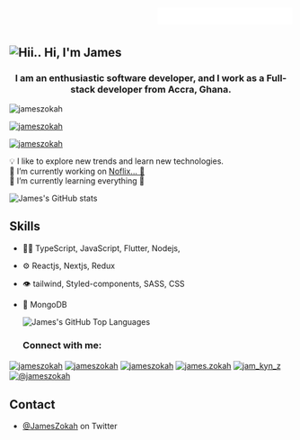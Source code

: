 <h1 align="right">
  <img src="https://raw.githubusercontent.com/jameszokah/jameszokah/master/name.svg" height="30" alt="James Zokah" />
</h1>


<img src="https://camo.githubusercontent.com/4cc9a57bfd6f608470e752bb84f004b658b65866dffbf9d73abe425745d4133f/68747470733a2f2f63646e2e6a7364656c6976722e6e65742f67682f54683357616c6c2f6173736574732d63646e2f506572736f6e616c476974687562526561646d652f48616e6447726565742e676966" width="35" alt="Hii..">  Hi, I'm James
---



<h3 align="center">I am an enthusiastic software developer, and I work as a Full-stack developer from  Accra, Ghana.</h3>

<p align="left"> <img src="https://komarev.com/ghpvc/?username=jameszokah&label=Profile%20views&color=0e75b6&style=flat" alt="jameszokah" /> </p>

<p align="left"> <a href="https://github.com/ryo-ma/github-profile-trophy"><img src="https://github-profile-trophy.vercel.app/?username=jameszokah" alt="jameszokah" /></a> </p>

<p align="left"> <a href="https://twitter.com/JamesZokah" target="blank"><img src="https://img.shields.io/twitter/follow/JamesZokah?logo=twitter&style=for-the-badge" alt="jameszokah" /></a> </p>


💡  I like to explore new trends and learn new technologies.
<br />
🔭 I’m currently working on <a href="https://github.com/jameszokah/netflix-web" target="_blank">Noflix... 👀<a>
  <br />
🌱 I’m currently learning everything 🤣
  
  ![James's GitHub stats](https://github-readme-stats.vercel.app/api?username=jameszokah&show_icons=true&theme=chartreuse-dark)


<!--
**jameszokah/jameszokah** is a ✨ _special_ ✨ repository because its `README.md` (this file) appears on your GitHub profile.

Here are some ideas to get you started:

- 🔭 I’m currently working on ...
- 🌱 I’m currently learning ...
- 👯 I’m looking to collaborate on ...
- 🤔 I’m looking for help with ...
- 💬 Ask me about ...
- 📫 How to reach me: ...
- 😄 Pronouns: ...
- ⚡ Fun fact: ...
-->
  
  
  ## Skills
- 👨‍💻 TypeScript, JavaScript, Flutter, Nodejs,
- ⚙️ Reactjs, Nextjs, Redux
- 👁️ tailwind, Styled-components, SASS, CSS
- 💽 MongoDB  
  
  
  ![James's GitHub Top Languages](https://github-readme-stats.vercel.app/api/top-langs/?username=jameszokah&hide=html&hide_title=false&hide_border=false&layout=compact&langs_count=8&text_color=fff&icon_color=fff&bg_color=000&theme=chartreuse-dark,show_icons=true)

  <h3 align="left">Connect with me:</h3>
<p align="left">
<a href="https://dev.to/jameszokah" target="blank"><img align="center" src="https://raw.githubusercontent.com/rahuldkjain/github-profile-readme-generator/master/src/images/icons/Social/devto.svg" alt="jameszokah" height="30" width="40" /></a>
<a href="https://twitter.com/JamesZokah" target="blank"><img align="center" src="https://raw.githubusercontent.com/rahuldkjain/github-profile-readme-generator/master/src/images/icons/Social/twitter.svg" alt="jameszokah" height="30" width="40" /></a>
<a href="https://linkedin.com/in/james-zokah-860559196/" target="blank"><img align="center" src="https://raw.githubusercontent.com/rahuldkjain/github-profile-readme-generator/master/src/images/icons/Social/linked-in-alt.svg" alt="jameszokah" height="30" width="40" /></a>
<a href="https://fb.com/james.zokah" target="blank"><img align="center" src="https://raw.githubusercontent.com/rahuldkjain/github-profile-readme-generator/master/src/images/icons/Social/facebook.svg" alt="james.zokah" height="30" width="40" /></a>
<a href="https://instagram.com/jam_kyn_z" target="blank"><img align="center" src="https://raw.githubusercontent.com/rahuldkjain/github-profile-readme-generator/master/src/images/icons/Social/instagram.svg" alt="jam_kyn_z" height="30" width="40" /></a>
<a href="https://medium.com/@jameszokah" target="blank"><img align="center" src="https://raw.githubusercontent.com/rahuldkjain/github-profile-readme-generator/master/src/images/icons/Social/medium.svg" alt="@jameszokah" height="30" width="40" /></a>

</p>
  
  ## Contact
- [@JamesZokah](https://twitter.com/JamesZokah) on Twitter
